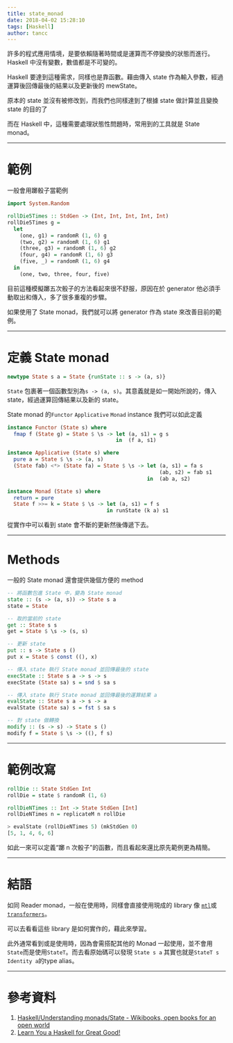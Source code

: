 ```yaml
---
title: state_monad
date: 2018-04-02 15:28:10
tags: [Haskell]
author: tancc
---
```


許多的程式應用情境，是要依賴隨著時間或是運算而不停變換的狀態而進行。Haskell 中沒有變數，數值都是不可變的。

Haskell 要達到這種需求，同樣也是靠函數。藉由傳入 state 作為輸入參數，經過運算後回傳最後的結果以及更新後的 mewState。

原本的 state 並沒有被修改到，而我們也同樣達到了根據 state 做計算並且變換 state 的目的了

而在 Haskell 中，這種需要處理狀態性問題時，常用到的工具就是 State monad。

---

# 範例
一般會用躑骰子當範例

```haskell
import System.Random

rollDie5Times :: StdGen -> (Int, Int, Int, Int, Int)
rollDie5Times g =
  let
    (one, g1) = randomR (1, 6) g
    (two, g2) = randomR (1, 6) g1
    (three, g3) = randomR (1, 6) g2
    (four, g4) = randomR (1, 6) g3
    (five, _) = randomR (1, 6) g4
  in
    (one, two, three, four, five)
```

目前這種模擬躑五次骰子的方法看起來很不舒服，原因在於 generator 他必須手動取出和傳入，多了很多重複的步驟。

如果使用了 State monad，我們就可以將 generator 作為 state 來改善目前的範例。

---

# 定義 State monad

```haskell
newtype State s a = State {runState :: s -> (a, s)}
```
`State` 包裹著一個函數型別為`s -> (a, s)`。其意義就是如一開始所說的，傳入 state，經過運算回傳結果以及新的 state。

State monad 的`Functor` `Applicative` `Monad` instance 我們可以如此定義

```haskell
instance Functor (State s) where
  fmap f (State g) = State $ \s -> let (a, s1) = g s
                                   in  (f a, s1)

instance Applicative (State s) where
  pure a = State $ \s -> (a, s)
  (State fab) <*> (State fa) = State $ \s -> let (a, s1) = fa s
                                                 (ab, s2) = fab s1
                                             in  (ab a, s2)

instance Monad (State s) where
  return = pure
  State f >>= k = State $ \s -> let (a, s1) = f s
                                in runState (k a) s1
```

從實作中可以看到 state 會不斷的更新然後傳遞下去。


---

# Methods
一般的 State monad 還會提供幾個方便的 method

```haskell
-- 將函數包進 State 中，變為 State monad
state :: (s -> (a, s)) -> State s a
state = State

-- 取的當前的 state
get :: State s s
get = State $ \s -> (s, s)

-- 更新 state
put :: s -> State s ()
put x = State $ const ((), x)

-- 傳入 state 執行 State monad 並回傳最後的 state
execState :: State s a -> s -> s
execState (State sa) s = snd $ sa s

-- 傳入 state 執行 State monad 並回傳最後的運算結果 a
evalState :: State s a -> s -> a
evalState (State sa) s = fst $ sa s

-- 對 state 做轉換
modify :: (s -> s) -> State s ()
modify f = State $ \s -> ((), f s)
```

---

# 範例改寫
```haskell
rollDie :: State StdGen Int
rollDie = state $ randomR (1, 6)

rollDieNTimes :: Int -> State StdGen [Int]
rollDieNTimes n = replicateM n rollDie

> evalState (rollDieNTimes 5) (mkStdGen 0)
[5, 1, 4, 6, 6]
```

如此一來可以定義“躑 n 次骰子”的函數，而且看起來還比原先範例更為精簡。

---

# 結語

如同 Reader monad，一般在使用時，同樣會直接使用現成的 library 像 [`mtl`](https://hackage.haskell.org/package/mtl)或[`transformers`](https://hackage.haskell.org/package/transformers)。

可以去看看這些 library 是如何實作的，藉此來學習。

此外通常看到或是使用時，因為會需搭配其他的 Monad 一起使用，並不會用`State`而是使用`StateT`。而去看原始碼可以發現 `State s a` 其實也就是`StateT s Identity a`的type alias。

---

# 參考資料
1. [Haskell/Understanding monads/State - Wikibooks, open books for an open world](https://en.wikibooks.org/wiki/Haskell/Understanding_monads/State)
2. [Learn You a Haskell for Great Good!](http://learnyouahaskell.com/)